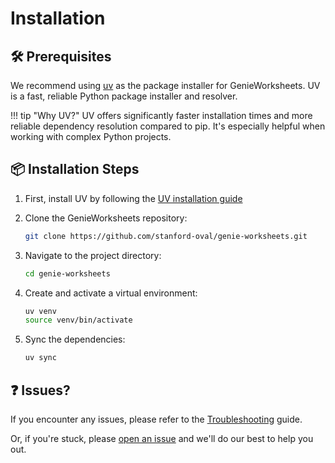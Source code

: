 # Installation

## 🛠️ Prerequisites

We recommend using [uv](https://github.com/astral-sh/uv) as the package installer for GenieWorksheets. UV is a fast, reliable Python package installer and resolver.

!!! tip "Why UV?"
    UV offers significantly faster installation times and more reliable dependency resolution compared to pip. It's especially helpful when working with complex Python projects.


## 📦 Installation Steps

1. First, install UV by following the [UV installation guide](https://github.com/astral-sh/uv?tab=readme-ov-file#installation)

2. Clone the GenieWorksheets repository: 

    ```bash
    git clone https://github.com/stanford-oval/genie-worksheets.git
    ```

3. Navigate to the project directory:

    ```bash
    cd genie-worksheets
    ```

4. Create and activate a virtual environment:

    ```bash
    uv venv
    source venv/bin/activate
    ```

5. Sync the dependencies:

    ```bash
    uv sync
    ```

## :question: Issues?

If you encounter any issues, please refer to the [Troubleshooting](troubleshooting.md) guide.

Or, if you're stuck, please [open an issue](https://github.com/stanford-oval/genie-worksheets/issues/new) and we'll do our best to help you out.